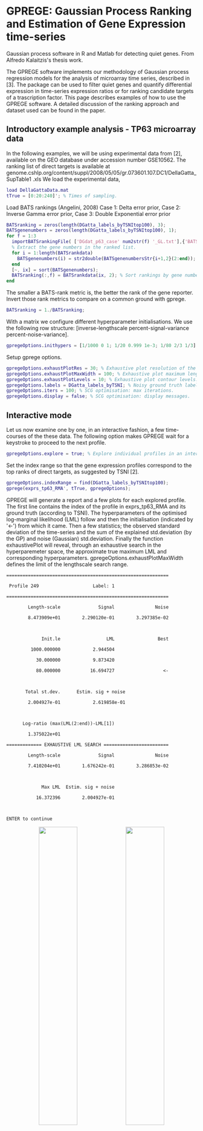 
GPREGE: Gaussian Process Ranking and Estimation of Gene Expression time-series
======

Gaussian process software in R and Matlab for detecting quiet genes. From Alfredo Kalaitzis's thesis work.

The GPREGE software implements our methodology of Gaussian process regression models for the analysis of microarray time series, described in [3]. The package can be used to filter quiet genes and quantify differential expression in time-series expression ratios or for ranking candidate targets of a trascription factor. This page describes examples of how to use the GPREGE software. A detailed discussion of the ranking approach and dataset used can be found in the paper. 

Introductory example analysis - TP63 microarray data
---

In the following examples, we will be using experimental data from [2], available on the GEO database under accession number GSE10562. The ranking list of direct targets is available at genome.cshlp.org/content/suppl/2008/05/05/gr.073601.107.DC1/DellaGatta_SupTable1 .xls We load the experimental data,

```matlab
load DellaGattaData.mat 
tTrue = [0:20:240]'; % Times of sampling. 
```

Load BATS rankings (Angelini, 2008) Case 1: Delta error prior, Case 2: Inverse Gamma error prior, Case 3: Double Exponential error prior

```matlab
BATSranking = zeros(length(DGatta_labels_byTSNItop100), 3);
BATSgenenumbers = zeros(length(DGatta_labels_byTSNItop100), 1);
for f = 1:3
  importBATSrankingFile( ['DGdat_p63_case' num2str(f) '_GL.txt'],{'BATSrankdata','BATSgenenumbersStr'});
  % Extract the gene numbers in the ranked list.
  for i = 1:length(BATSrankdata)
    BATSgenenumbers(i) = str2double(BATSgenenumbersStr{i+1,2}(2:end));
  end
  [~, ix] = sort(BATSgenenumbers);
  BATSranking(:,f) = BATSrankdata(ix, 2); % Sort rankings by gene numbers.
end
```

The smaller a BATS-rank metric is, the better the rank of the gene reporter. Invert those rank metrics to compare on a common ground with gprege.

```matlab
BATSranking = 1./BATSranking;
```

With a matrix we configure different hyperparameter initialisations. We use the following row structure: [inverse-lengthscale percent-signal-variance percent-noise-variance].

```matlab
gpregeOptions.inithypers = [1/1000 0 1; 1/20 0.999 1e-3; 1/80 2/3 1/3]; 
```

Setup gprege options.

```matlab
gpregeOptions.exhaustPlotRes = 30; % Exhaustive plot resolution of the LML function.
gpregeOptions.exhaustPlotMaxWidth = 100; % Exhaustive plot maximum lengthscale.
gpregeOptions.exhaustPlotLevels = 10; % Exhaustive plot contour levels.
gpregeOptions.labels = DGatta_labels_byTSNI; % Noisy ground truth labels (which genes are in the top 786 ranks of the TSNI ranking).
gpregeOptions.iters = 100; % SCG optimisation: max iterations. 
gpregeOptions.display = false; % SCG optimisation: display messages.
```
Interactive mode
---

Let us now examine one by one, in an interactive fashion, a few time-courses of the these data. The following option makes GPREGE wait for a keystroke to proceed to the next profile.

```matlab
gpregeOptions.explore = true; % Explore individual profiles in an interactive fashion. 
```

Set the index range so that the gene expression profiles correspond to the top ranks of direct targets, as suggested by TSNI [2].

```matlab
gpregeOptions.indexRange = find(DGatta_labels_byTSNItop100);
gprege(exprs_tp63_RMA', tTrue, gpregeOptions); 
```

GPREGE will generate a report and a few plots for each explored profile. The first line contains the index of the profile in exprs_tp63_RMA and its ground truth (according to TSNI).
The hyperparameters of the optimised log-marginal likelihood (LML) follow and then the initialisation (indicated by '<-') from which it came.
Then a few statistics; the observed standard deviation of the time-series and the sum of the explained std.deviation (by the GP) and noise (Gaussian) std.deviation.
Finally the function exhaustivePlot will reveal, through an exhaustive search in the hyperparemeter space, the approximate true maximum LML and corresponding hyperparameters. gpregeOptions.exhaustPlotMaxWidth defines the limit of the lengthscale search range.


```
============================================================

 Profile 249					Label: 1

============================================================

        Length-scale              Signal               Noise

        8.473909e+01        2.290120e-01        3.297385e-02



             Init.le                 LML                Best

         1000.000000            2.944504                    

           30.000000            9.873420                    

           80.000000           16.694727                  <-



       Total st.dev.	  Estim. sig + noise

        2.004927e-01	        2.619858e-01



      Log-ratio (max(LML(2:end))-LML[1])

        1.375022e+01

============= EXHAUSTIVE LML SEARCH ========================

        Length-scale              Signal               Noise

        7.410204e+01        1.676242e-01        3.286853e-02



             Max LML  Estim. sig + noise

           16.372396        2.004927e-01



ENTER to continue
```
  
<p><center>
<img src="html/gpPlot1.png" width ="45%"> <img src="html/exhaustivePlot1.png" width ="45%">
<br>
Proﬁle #249.<br>
<b>Left:</b> GP ﬁt with different initialisations on proﬁle #249.
<b>Top-right:</b> Log-marginal likelihood (LML) contour.<br>
<b>Bottom-right:</b> GP ﬁt with maximum LML hyperparameters from the exhaustive search.
</center>


```
============================================================

 Profile 370					Label: 1

============================================================

        Length-scale              Signal               Noise

        1.853874e+02        3.766069e-01        1.049200e-01



             Init.le                 LML                Best

         1000.000000            0.245622                    

           30.000000            2.470319                    

           80.000000            6.371275                  <-



       Total st.dev.	  Estim. sig + noise

        2.467521e-01	        4.815269e-01



      Log-ratio (max(LML(2:end))-LML[1])

        6.125653e+00

============= EXHAUSTIVE LML SEARCH ========================

        Length-scale              Signal               Noise

        6.191837e+01        1.510173e-01        9.573479e-02



             Max LML  Estim. sig + noise

            5.075967        2.467521e-01



ENTER to continue
```
  
<p><center>
<img src="html/gpPlot1.png" width ="45%"> <img src="html/exhaustivePlot1.png" width ="45%">
<br>
Proﬁle #370.<br>
</center>


Ranking differential genes
---

Now we demonstrate bulk ranking of differential expression on the full dataset. Later we evaluate the results from the bulk ranking. Total computation time was approximately 30 minutes on a desktop running Ubuntu 10.04 with a dual-core CPU at 2.8 GHz and 3.2 GiB of memory.

```matlab
gpregeOptions.explore = false; % No interactive mode.
gpregeOptions.indexRange = []; % Reset index range. All profiles will be ranked. 
gpregeOutput = gprege(exprs_tp63_RMA', tTrue, gpregeOptions); 
```

Comparing against BATS [1]
---
Finally, we demonstrate compareROC, a facility for comparing the performance of GPREGE on a dataset with some other method (see figure below). In this example, we reproduce the main result presented in [3].
Specifically, we apply standard Gaussian process regression and BATS [1] on experimental gene expression data, where only the top 100 ranks of TSNI were labelled as truly differentially expressed in the noisy ground truth. From the output of each model, a ranking of differential expression is produced and assessed with ROC curves to quantify how well in accordance to the noisy ground truth each method performs. For convenience, gprege was already run on the full DellaGatta dataset and the resulting rank metrics are stored in gpregeOutput.rankingScores (see demTp63Gp1.m).

Experimental results demonstrated on the paper are slightly better than the ones presented here, because more initialisation points were used in optimising the likelihood wrt the kernel hypeparameters (gpregeOptions.inithypers) and the converged hyperparameters with the best log-marginal likelihood are always used to circumvent the non-convexity of the LML function.

The following compares GPREGE [3] to BATS [1] via ROC curves:

```
compareROC(gpregeOutput.rankingScores, DGatta_labels_byTSNItop100, BATSranking);
```
 
<p><center>
<img src="html/GPvsBATSonDGattaData.png" width ="45%">
<br>
ROC comparison on experimental data from [2].
One curve for the GP method and three for BATS, using different noise models
(subscript 'G' for Gaussian, 'T' for Student's-t and 'DE' for double exponential
marginal distributions of error), followed by the area under the corresponding
curve (AUC).

<br>
</center>

References
--

[1] C. Angelini, D. De Canditiis, M. Mutarelli, and M. Pensky. A Bayesian approach to estimation and testing in time-course microarray experiments. Stat Appl Genet Mol Biol, 6:24, 2007. 

[2] G. Della Gatta, M. Bansal, A. Ambesi-Impiombato, D. Antonini, C. Missero, and D. di Bernardo. Direct targets of the TRP63 transcription factor revealed by a combination of gene expression proï¬ling and reverse engineering. Genome research, 18(6):939, 2008. 

[3] Alfredo A. Kalaitzis and Neil D. Lawrence. A simple approach to ranking differentially expressed gene expression time courses through gaussian process regression. BMC Bioinformatics, 12(180), 2011. doi: 10.1186/1471-2105-12-180.
